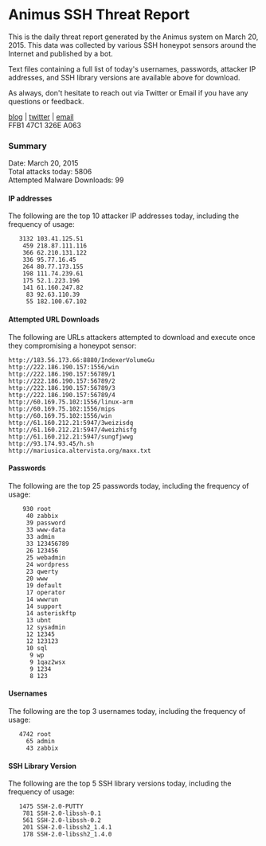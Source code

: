 # Animus SSH Threat Report

This is the daily threat report generated by the Animus system on March 20, 2015. This data was collected by various SSH honeypot sensors around the Internet and published by a bot.  

Text files containing a full list of today's usernames, passwords, attacker IP addresses, and SSH library versions are available above for download.  

As always, don't hesitate to reach out via Twitter or Email if you have any questions or feedback.  

[blog](http://morris.guru) | [twitter](https://twitter.com/andrew___morris) | [email](mailto:andrew@morris.guru)  
FFB1 47C1 326E A063  

### Summary

Date: March 20, 2015  
Total attacks today: 5806  
Attempted Malware Downloads: 99 

#### IP addresses
The following are the top 10 attacker IP addresses today, including the frequency of usage:
```
   3132 103.41.125.51
    459 218.87.111.116
    366 62.210.131.122
    336 95.77.16.45
    264 80.77.173.155
    198 111.74.239.61
    175 52.1.223.196
    141 61.160.247.82
     83 92.63.110.39
     55 182.100.67.102
```

#### Attempted URL Downloads
The following are URLs attackers attempted to download and execute once they compromising a honeypot sensor:
```
http://183.56.173.66:8880/IndexerVolumeGu
http://222.186.190.157:1556/win
http://222.186.190.157:56789/1
http://222.186.190.157:56789/2
http://222.186.190.157:56789/3
http://222.186.190.157:56789/4
http://60.169.75.102:1556/linux-arm
http://60.169.75.102:1556/mips
http://60.169.75.102:1556/win
http://61.160.212.21:5947/3weizisdq
http://61.160.212.21:5947/4weizhisfg
http://61.160.212.21:5947/sungfjwwg
http://93.174.93.45/h.sh
http://mariusica.altervista.org/maxx.txt
```

#### Passwords
The following are the top 25 passwords today, including the frequency of usage:
```
    930 root
     40 zabbix
     39 password
     33 www-data
     33 admin
     33 123456789
     26 123456
     25 webadmin
     24 wordpress
     23 qwerty
     20 www
     19 default
     17 operator
     14 wwwrun
     14 support
     14 asteriskftp
     13 ubnt
     12 sysadmin
     12 12345
     12 123123
     10 sql
      9 wp
      9 1qaz2wsx
      9 1234
      8 123
```

#### Usernames
The following are the top 3 usernames today, including the frequency of usage:
```
   4742 root
     65 admin
     43 zabbix
```

#### SSH Library Version
The following are the top 5 SSH library versions today, including the frequency of usage:
```
   1475 SSH-2.0-PUTTY
    781 SSH-2.0-libssh-0.1
    561 SSH-2.0-libssh-0.2
    201 SSH-2.0-libssh2_1.4.1
    178 SSH-2.0-libssh2_1.4.0
```
